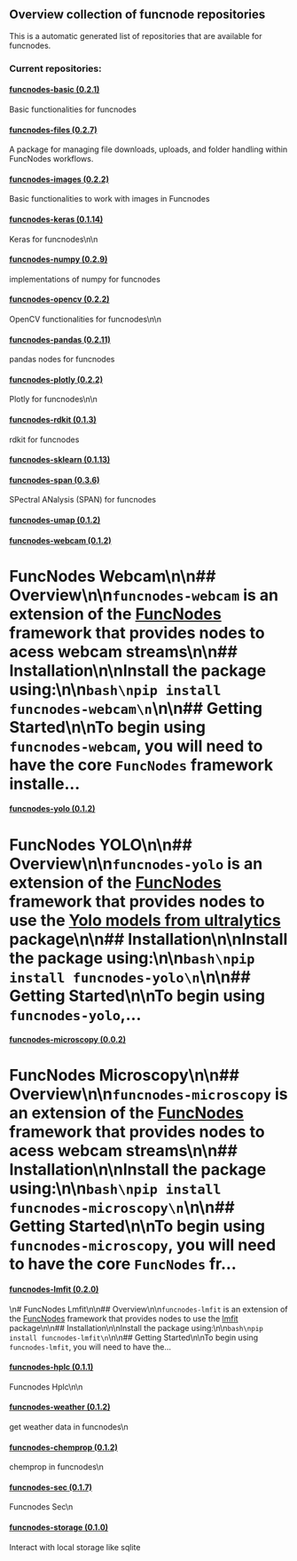 ## Overview collection of funcnode repositories

This is a automatic generated list of repositories that are available for funcnodes.

### Current repositories:


#### [funcnodes-basic (0.2.1)](https://github.com/Linkdlab/funcnodes_basic)

Basic functionalities for funcnodes


#### [funcnodes-files (0.2.7)](https://github.com/Linkdlab/funcnodes_files)

A package for managing file downloads, uploads, and folder handling within FuncNodes workflows.


#### [funcnodes-images (0.2.2)](https://github.com/Linkdlab/funcnodes_images)

Basic functionalities to work with images in Funcnodes


#### [funcnodes-keras (0.1.14)]()

Keras for funcnodes\n\n


#### [funcnodes-numpy (0.2.9)](https://github.com/Linkdlab/funcnodes_numpy)

implementations of numpy for funcnodes


#### [funcnodes-opencv (0.2.2)](https://github.com/Linkdlab/funcnodes_opencv)

OpenCV functionalities for funcnodes\n\n


#### [funcnodes-pandas (0.2.11)](https://github.com/Linkdlab/funcnodes_pandas)

pandas nodes for funcnodes


#### [funcnodes-plotly (0.2.2)](https://github.com/Linkdlab/funcnodes_plotly)

Plotly for funcnodes\n\n


#### [funcnodes-rdkit (0.1.3)]()

rdkit for funcnodes


#### [funcnodes-sklearn (0.1.13)](https://linkdlab.de/)




#### [funcnodes-span (0.3.6)](https://github.com/Linkdlab/funcnodes_span)

SPectral ANalysis (SPAN) for funcnodes


#### [funcnodes-umap (0.1.2)]()




#### [funcnodes-webcam (0.1.2)](https://github.com/Linkdlab/funcnodes_webcam)

# FuncNodes Webcam\n\n## Overview\n\n`funcnodes-webcam` is an extension of the [FuncNodes](https://github.com/linkdlab/funcnodes) framework that provides nodes to acess webcam streams\n\n## Installation\n\nInstall the package using:\n\n```bash\npip install funcnodes-webcam\n```\n\n## Getting Started\n\nTo begin using `funcnodes-webcam`, you will need to have the core `FuncNodes` framework installe...


#### [funcnodes-yolo (0.1.2)]()

# FuncNodes YOLO\n\n## Overview\n\n`funcnodes-yolo` is an extension of the [FuncNodes](https://github.com/linkdlab/funcnodes) framework that provides nodes to use the [Yolo models from ultralytics](https://github.com/ultralytics/ultralytics) package\n\n## Installation\n\nInstall the package using:\n\n```bash\npip install funcnodes-yolo\n```\n\n## Getting Started\n\nTo begin using `funcnodes-yolo`,...


#### [funcnodes-microscopy (0.0.2)](https://github.com/linkdlab/funcnodes_microscopy)

# FuncNodes Microscopy\n\n## Overview\n\n`funcnodes-microscopy` is an extension of the [FuncNodes](https://github.com/linkdlab/funcnodes) framework that provides nodes to acess webcam streams\n\n## Installation\n\nInstall the package using:\n\n```bash\npip install funcnodes-microscopy\n```\n\n## Getting Started\n\nTo begin using `funcnodes-microscopy`, you will need to have the core `FuncNodes` fr...


#### [funcnodes-lmfit (0.2.0)](https://github.com/Linkdlab/funcnodes_lmfit)

\n# FuncNodes Lmfit\n\n## Overview\n\n`funcnodes-lmfit` is an extension of the [FuncNodes](https://github.com/linkdlab/funcnodes) framework that provides nodes to use the [lmfit](https://lmfit.github.io/lmfit-py/) package\n\n## Installation\n\nInstall the package using:\n\n```bash\npip install funcnodes-lmfit\n```\n\n## Getting Started\n\nTo begin using `funcnodes-lmfit`, you will need to have the...


#### [funcnodes-hplc (0.1.1)](https://github.com/Linkdlab/funcnodes_hplc)

Funcnodes Hplc\n\n


#### [funcnodes-weather (0.1.2)]()

get weather data in funcnodes\n


#### [funcnodes-chemprop (0.1.2)]()

chemprop in funcnodes\n


#### [funcnodes-sec (0.1.7)](https://github.com/Linkdlab/funcnodes_sec)

Funcnodes Sec\n


#### [funcnodes-storage (0.1.0)]()

Interact with local storage like sqlite


